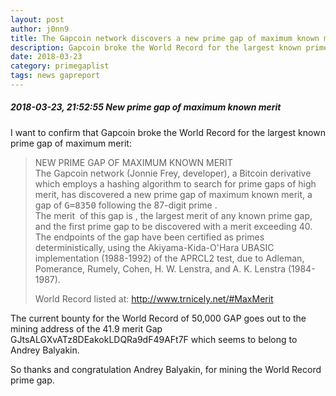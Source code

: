 ```yaml
---
layout: post
author: j0nn9
title: The Gapcoin network discovers a new prime gap of maximum known merit
description: Gapcoin broke the World Record for the largest known prime gap of maximum merit
date: 2018-03-23
category: primegaplist
tags: news gapreport
---
```


##### 2018-03-23, 21:52:55 New prime gap of maximum known merit


I want to confirm that Gapcoin broke the World Record for the largest known prime gap of maximum merit:

<blockquote><p>NEW PRIME GAP OF MAXIMUM KNOWN MERIT<br/>
The Gapcoin network (Jonnie Frey, developer), a Bitcoin derivative which employs a hashing algorithm to search for prime gaps of high merit, has discovered a new prime gap of maximum known merit, a gap of <tt>G=8350</tt> following the 87-digit prime <math>P1=293703234068022590158723766104419463425709075574811762098588798217895728858676728143227</math>.<br/>The merit <math>M=G/ln(P1)</math> of this gap is <math>M=41.93878373153988</math>, the largest merit of any known prime gap, and the first prime gap to be discovered with a merit exceeding 40. The endpoints of the gap have been certified as primes deterministically, using the Akiyama-Kida-O'Hara UBASIC implementation (1988-1992) of the APRCL2 test, due to Adleman, Pomerance, Rumely, Cohen, H. W. Lenstra, and A. K. Lenstra (1984-1987).

World Record listed at: <a href="http://www.trnicely.net/#MaxMerit" target="_blank">http://www.trnicely.net/#MaxMerit</a></p>
</blockquote>

The current bounty for the World Record of 50,000 GAP goes out to the mining address of the 41.9 merit Gap GJtsALGXvATz8DEakokLDQRa9dF49AFt7F which seems to belong to Andrey Balyakin.

So thanks and congratulation Andrey Balyakin, for mining the World Record prime gap.

